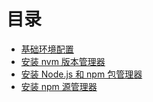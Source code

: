 # 目录

* [基础环境配置](nodejs-3m)
 * [安装 nvm 版本管理器](nodejs-3m/nvm.md)
 * [安装 Node.js 和 npm 包管理器](nodejs-3m/npm.md)
 * [安装 npm 源管理器](nodejs-3m/nrm.md)

